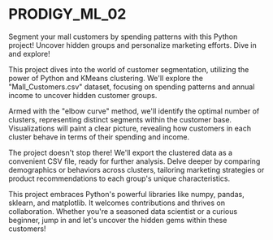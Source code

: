 # PRODIGY_ML_02
Segment your mall customers by spending patterns with this Python project! Uncover hidden groups and personalize marketing efforts. Dive in and explore!

This project dives into the world of customer segmentation, utilizing the power of Python and KMeans clustering. We'll explore the "Mall_Customers.csv" dataset, focusing on spending patterns and annual income to uncover hidden customer groups.

Armed with the "elbow curve" method, we'll identify the optimal number of clusters, representing distinct segments within the customer base. Visualizations will paint a clear picture, revealing how customers in each cluster behave in terms of their spending and income.

The project doesn't stop there! We'll export the clustered data as a convenient CSV file, ready for further analysis. Delve deeper by comparing demographics or behaviors across clusters, tailoring marketing strategies or product recommendations to each group's unique characteristics.

This project embraces Python's powerful libraries like numpy, pandas, sklearn, and matplotlib. It welcomes contributions and thrives on collaboration. Whether you're a seasoned data scientist or a curious beginner, jump in and let's uncover the hidden gems within these customers!
